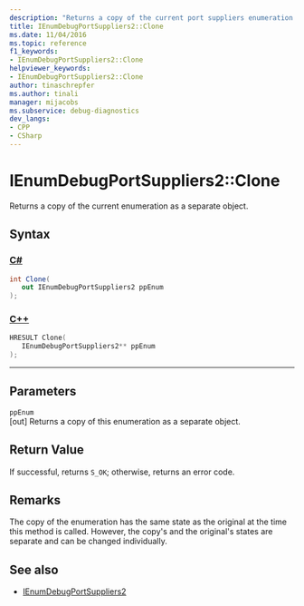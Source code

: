 ```yaml
---
description: "Returns a copy of the current port suppliers enumeration as a separate object."
title: IEnumDebugPortSuppliers2::Clone
ms.date: 11/04/2016
ms.topic: reference
f1_keywords:
- IEnumDebugPortSuppliers2::Clone
helpviewer_keywords:
- IEnumDebugPortSuppliers2::Clone
author: tinaschrepfer
ms.author: tinali
manager: mijacobs
ms.subservice: debug-diagnostics
dev_langs:
- CPP
- CSharp
---
```

# IEnumDebugPortSuppliers2::Clone

Returns a copy of the current enumeration as a separate object.

## Syntax

### [C#](#tab/csharp)
```csharp
int Clone(
   out IEnumDebugPortSuppliers2 ppEnum
);
```
### [C++](#tab/cpp)
```cpp
HRESULT Clone(
   IEnumDebugPortSuppliers2** ppEnum
);
```
---

## Parameters
`ppEnum`\
[out] Returns a copy of this enumeration as a separate object.

## Return Value
 If successful, returns `S_OK`; otherwise, returns an error code.

## Remarks
 The copy of the enumeration has the same state as the original at the time this method is called. However, the copy's and the original's states are separate and can be changed individually.

## See also
- [IEnumDebugPortSuppliers2](../../../extensibility/debugger/reference/ienumdebugportsuppliers2.md)
